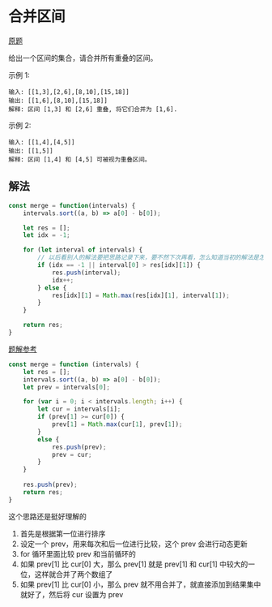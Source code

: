 # 合并区间

[原题](https://leetcode-cn.com/problems/merge-intervals/)

给出一个区间的集合，请合并所有重叠的区间。

示例 1:
```
输入: [[1,3],[2,6],[8,10],[15,18]]
输出: [[1,6],[8,10],[15,18]]
解释: 区间 [1,3] 和 [2,6] 重叠, 将它们合并为 [1,6].
```

示例 2:
```
输入: [[1,4],[4,5]]
输出: [[1,5]]
解释: 区间 [1,4] 和 [4,5] 可被视为重叠区间。
```

## 解法
```js
const merge = function(intervals) {
    intervals.sort((a, b) => a[0] - b[0]);

    let res = [];
    let idx = -1;

    for (let interval of intervals) {
        // 以后看别人的解法要把思路记录下来，要不然下次再看，怎么知道当初的解法是怎样的？这怎么能看得懂
        if (idx == -1 || interval[0] > res[idx][1]) {
            res.push(interval);
            idx++;
        } else {
            res[idx][1] = Math.max(res[idx][1], interval[1]);
        }
    }

    return res;
}
```

[题解参考](https://leetcode-cn.com/problems/merge-intervals/solution/shou-hua-tu-jie-56he-bing-qu-jian-by-xiao_ben_zhu/)
```javascript
const merge = function (intervals) {
    let res = [];
    intervals.sort((a, b) => a[0] - b[0]);
    let prev = intervals[0];

    for (var i = 0; i < intervals.length; i++) {
        let cur = intervals[i];
        if (prev[1] >= cur[0]) {
            prev[1] = Math.max(cur[1], prev[1]);
        }
        else {
            res.push(prev);
            prev = cur;
        }
    }
    
    res.push(prev);
    return res;
}
```
这个思路还是挺好理解的
1. 首先是根据第一位进行排序
2. 设定一个 prev，用来每次和后一位进行比较，这个 prev 会进行动态更新   
3. for 循环里面比较 prev 和当前循环的
4. 如果 prev[1] 比 cur[0] 大，那么 prev[1] 就是 prev[1] 和 cur[1] 中较大的一位，这样就合并了两个数组了
5. 如果 prev[1] 比 cur[0] 小，那么 prev 就不用合并了，就直接添加到结果集中就好了，然后将 cur 设置为 prev